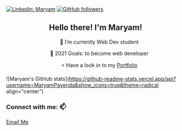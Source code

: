 [![Linkedin: Maryam](https://img.shields.io/badge/-MaryamPayenda-blue?style=flat-square&logo=Linkedin&logoColor=white&link=https://www.linkedin.com/in/maryam-payenda-1844a7140/)](https://www.linkedin.com/in/maryam-payenda-1844a7140/) 
[![GitHub followers](https://img.shields.io/github/followers/MaryamPayenda?style=social)](https://github.com/MaryamPayenda)

<h2 align="center">Hello there! I'm Maryam! <img src="https://media.giphy.com/media/hvRJCLFzcasrR4ia7z/giphy.gif" width="15"></h2>
<!-- <img align='right' src="https://user-images.githubusercontent.com/20128950/124126521-08e52680-da7b-11eb-81c0-c8d9b0a99315.gif" width="210">   -->

<p align="center"> 🌱 I’m currently Web Dev student  </p>
<p align="center"> 🥅 2021 Goals: to become web developer  </p>
<p align="center"> ⚡ Have a look in to my <a href="https://maryampayenda.github.io/portfolio-react/">Portfolio</a></p>


![Maryam's GitHub stats](https://github-readme-stats.vercel.app/api?username=MaryamPayenda&show_icons=true&theme=radical align="center")

### Connect with me: 📫

 <a href="mailto:maryampayanda12@gmail.com"> Email Me </a>




